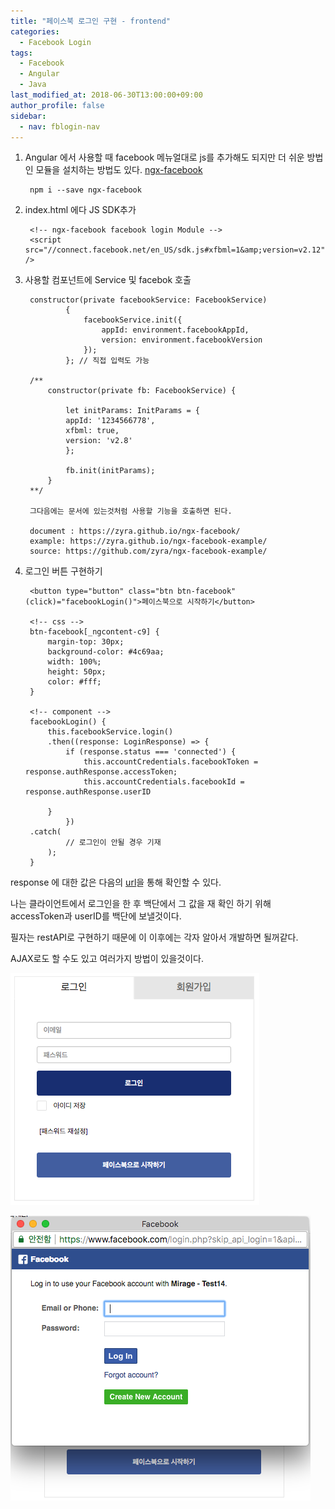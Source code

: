 ```yaml
---
title: "페이스북 로그인 구현 - frontend"
categories: 
  - Facebook Login
tags:
  - Facebook
  - Angular
  - Java
last_modified_at: 2018-06-30T13:00:00+09:00
author_profile: false
sidebar:
  - nav: fblogin-nav
---
```


1. Angular 에서 사용할 때  facebook 메뉴얼대로 js를 추가해도 되지만 더 쉬운 방법인 모듈을 설치하는 방법도 있다. [ngx-facebook](https://www.npmjs.com/package/ngx-facebook)

        npm i --save ngx-facebook

2. index.html 에다 JS SDK추가

        <!-- ngx-facebook facebook login Module --> 
        <script src="//connect.facebook.net/en_US/sdk.js#xfbml=1&amp;version=v2.12" />

3. 사용할 컴포넌트에  Service 및 facebok 호출

        constructor(private facebookService: FacebookService) 
                {      
                    facebookService.init({
                        appId: environment.facebookAppId,
                        version: environment.facebookVersion
                    });
                }; // 직접 입력도 가능

        /**
            constructor(private fb: FacebookService) {
            
                let initParams: InitParams = {
                appId: '1234566778',
                xfbml: true,
                version: 'v2.8'
                };
            
                fb.init(initParams);
            }
        **/

        그다음에는 문서에 있는것처럼 사용할 기능을 호출하면 된다.

        document : https://zyra.github.io/ngx-facebook/
        example: https://zyra.github.io/ngx-facebook-example/
        source: https://github.com/zyra/ngx-facebook-example/

4. 로그인 버튼 구현하기

        <button type="button" class="btn btn-facebook" (click)="facebookLogin()">페이스북으로 시작하기</button>

        <!-- css -->
        btn-facebook[_ngcontent-c9] {
            margin-top: 30px;
            background-color: #4c69aa;
            width: 100%;
            height: 50px;
            color: #fff;
        }

        <!-- component -->
        facebookLogin() {
            this.facebookService.login()
            .then((response: LoginResponse) => {
                if (response.status === 'connected') {
                    this.accountCredentials.facebookToken = response.authResponse.accessToken;
                    this.accountCredentials.facebookId = response.authResponse.userID
        
            }       
                })
        .catch(
                // 로그인이 안될 경우 기재
            );
        }

response 에 대한 값은 다음의 [url](https://developers.facebook.com/docs/facebook-login/web)을 통해 확인할 수 있다.
 
나는 클라이언트에서 로그인을 한 후 백단에서 그 값을 재 확인 하기 위해 accessToken과 userID를 백단에 보낼것이다.

필자는 restAPI로 구현하기 때문에 이 이후에는 각자 알아서 개발하면 될꺼같다.

AJAX로도 할 수도 있고 여러가지 방법이 있을것이다.

![1](/assets/img/posts/facebook_login/frontend/frontend_1.png)

![2](/assets/img/posts/facebook_login/frontend/frontend_2.png)